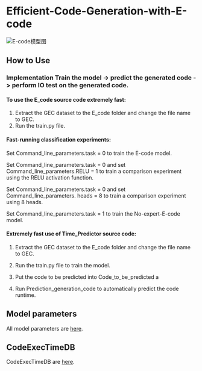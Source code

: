

# Efficient-Code-Generation-with-E-code

![E-code模型图](https://github.com/CodeGeneration2/E-code/assets/95161813/e98eff5e-b891-4953-bb71-44aacbf39fa5)





## How to Use

### Implementation Train the model -> predict the generated code -> perform IO test on the generated code.
#### To use the E_code source code extremely fast: 

1. Extract the GEC dataset to the E_code folder and change the file name to GEC. 
2. Run the train.py file. 

#### Fast-running classification experiments: 

Set Command_line_parameters.task = 0 to train the E-code model.

Set Command_line_parameters.task = 0 and set Command_line_parameters.RELU = 1 to train a comparison experiment using the RELU activation function.

Set Command_line_parameters.task = 0 and set Command_line_parameters. heads = 8 to train a comparison experiment using 8 heads.

Set Command_line_parameters.task = 1 to train the No-expert-E-code model.


#### Extremely fast use of Time_Predictor source code: 
1. Extract the GEC dataset to the E_code folder and change the file name to GEC. 
2. Run the train.py file to train the model.

3. Put the code to be predicted into Code_to_be_predicted a
4. Run Prediction_generation_code to automatically predict the code runtime.


## Model parameters
All model parameters are [here](https://drive.google.com/drive/folders/18tg9mTBZ3E6bmpnoelMbYqMo_o3B76bX?usp=sharing).

## CodeExecTimeDB
CodeExecTimeDB are [here](https://drive.google.com/file/d/1tR3R9Mf9thXBUszMo34Pmdli0K4savjp/view?usp=sharing).
